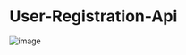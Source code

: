 # User-Registration-Api
 
![image](https://github.com/user-attachments/assets/8f997cab-d21e-4c84-825c-467d7fe0bd02)
